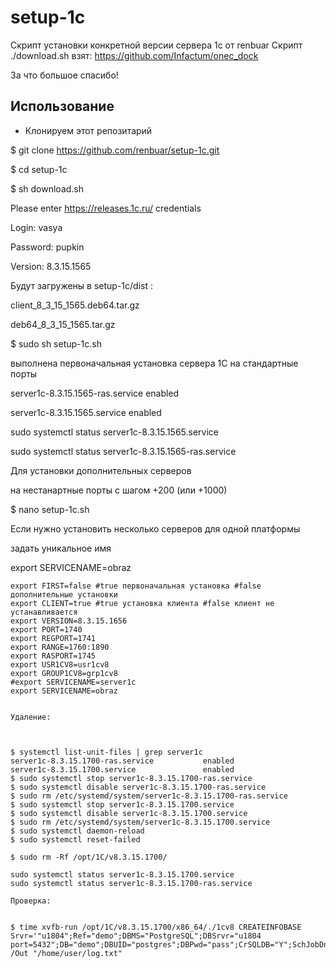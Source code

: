 # setup-1c
Скрипт установки конкретной  версии сервера 1с от renbuar
Скрипт ./download.sh
взят:
https://github.com/Infactum/onec_dock 

За что большое спасибо!

## Использование

- Клонируем этот репозитарий

$ git clone https://github.com/renbuar/setup-1c.git

$ cd setup-1c

$ sh download.sh

Please enter https://releases.1c.ru/ credentials

Login: vasya

Password: pupkin

Version: 8.3.15.1565


Будут загружены в setup-1c/dist :

client_8_3_15_1565.deb64.tar.gz

deb64_8_3_15_1565.tar.gz



$ sudo sh setup-1c.sh

выполнена первоначальная установка сервера 1С на стандартные порты

server1c-8.3.15.1565-ras.service          enabled

server1c-8.3.15.1565.service              enabled

sudo systemctl status server1c-8.3.15.1565.service

sudo systemctl status server1c-8.3.15.1565-ras.service



Для установки дополнительных серверов

на нестанартные порты с шагом +200 (или +1000)

$ nano setup-1c.sh

Если нужно установить несколько серверов для одной платформы

задать уникальное имя

export SERVICENAME=obraz


```
export FIRST=false #true первоначальная установка #false дополнительные установки
export CLIENT=true #true установка клиента #false клиент не устанавливается
export VERSION=8.3.15.1656
export PORT=1740
export REGPORT=1741
export RANGE=1760:1890
export RASPORT=1745
export USR1CV8=usr1cv8
export GROUP1CV8=grp1cv8
#export SERVICENAME=server1c
export SERVICENAME=obraz


Удаление:

 

$ systemctl list-unit-files | grep server1c
server1c-8.3.15.1700-ras.service           enabled
server1c-8.3.15.1700.service               enabled
$ sudo systemctl stop server1c-8.3.15.1700-ras.service
$ sudo systemctl disable server1c-8.3.15.1700-ras.service
$ sudo rm /etc/systemd/system/server1c-8.3.15.1700-ras.service
$ sudo systemctl stop server1c-8.3.15.1700.service
$ sudo systemctl disable server1c-8.3.15.1700.service
$ sudo rm /etc/systemd/system/server1c-8.3.15.1700.service
$ sudo systemctl daemon-reload
$ sudo systemctl reset-failed

$ sudo rm -Rf /opt/1C/v8.3.15.1700/

sudo systemctl status server1c-8.3.15.1700.service
sudo systemctl status server1c-8.3.15.1700-ras.service

Проверка:
 

$ time xvfb-run /opt/1C/v8.3.15.1700/x86_64/./1cv8 CREATEINFOBASE Srvr='"u1804";Ref="demo";DBMS="PostgreSQL";DBSrvr="u1804 port=5432";DB="demo";DBUID="postgres";DBPwd="pass";CrSQLDB="Y";SchJobDn="Y";' /Out "/home/user/log.txt" 

